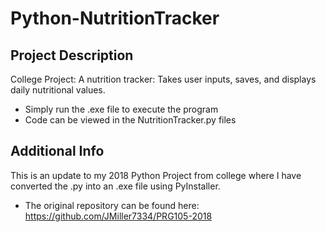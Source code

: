 # Python-NutritionTracker
## Project Description
College Project: A nutrition tracker: Takes user inputs, saves, and displays daily nutritional values.
 * Simply run the .exe file to execute the program
 * Code can be viewed in the NutritionTracker.py files


## Additional Info
This is an update to my 2018 Python Project from college where I have converted the .py into an .exe file using PyInstaller.
  + The original repository can be found here: https://github.com/JMiller7334/PRG105-2018


